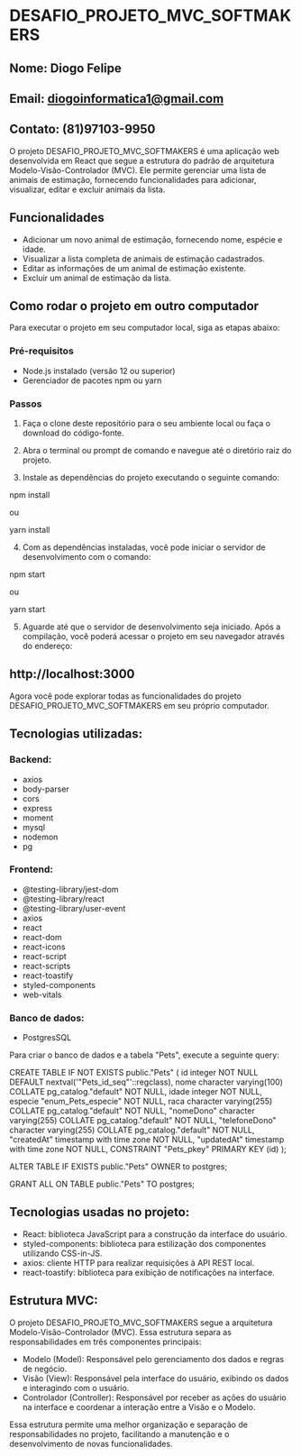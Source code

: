 # DESAFIO_PROJETO_MVC_SOFTMAKERS

## Nome: Diogo Felipe
## Email: diogoinformatica1@gmail.com
## Contato: (81)97103-9950

O projeto DESAFIO_PROJETO_MVC_SOFTMAKERS é uma aplicação web desenvolvida em React que segue a estrutura do padrão de arquitetura Modelo-Visão-Controlador (MVC). Ele permite gerenciar uma lista de animais de estimação, fornecendo funcionalidades para adicionar, visualizar, editar e excluir animais da lista.

## Funcionalidades
 - Adicionar um novo animal de estimação, fornecendo nome, espécie e idade.
 - Visualizar a lista completa de animais de estimação cadastrados.
 - Editar as informações de um animal de estimação existente.
 - Excluir um animal de estimação da lista.

## Como rodar o projeto em outro computador
Para executar o projeto em seu computador local, siga as etapas abaixo:

### Pré-requisitos
 - Node.js instalado (versão 12 ou superior)
 - Gerenciador de pacotes npm ou yarn

### Passos
 1. Faça o clone deste repositório para o seu ambiente local ou faça o download do código-fonte.

 2. Abra o terminal ou prompt de comando e navegue até o diretório raiz do projeto.

 3. Instale as dependências do projeto executando o seguinte comando:

  npm install

  ou

  yarn install


 4. Com as dependências instaladas, você pode iniciar o servidor de desenvolvimento com o comando:

  npm start

  ou

  yarn start


  5. Aguarde até que o servidor de desenvolvimento seja iniciado. Após a compilação, você poderá acessar o projeto em seu navegador através do endereço:

## http://localhost:3000


Agora você pode explorar todas as funcionalidades do projeto DESAFIO_PROJETO_MVC_SOFTMAKERS em seu próprio computador.

## Tecnologias utilizadas:

### Backend:
- axios
- body-parser
- cors
- express
- moment
- mysql
- nodemon
- pg

### Frontend:
- @testing-library/jest-dom
- @testing-library/react
- @testing-library/user-event
- axios
- react
- react-dom
- react-icons
- react-script
- react-scripts
- react-toastify
- styled-components
- web-vitals

### Banco de dados:
- PostgresSQL

Para criar o banco de dados e a tabela "Pets", execute a seguinte query:

CREATE TABLE IF NOT EXISTS public."Pets" (
id integer NOT NULL DEFAULT nextval('"Pets_id_seq"'::regclass),
nome character varying(100) COLLATE pg_catalog."default" NOT NULL,
idade integer NOT NULL,
especie "enum_Pets_especie" NOT NULL,
raca character varying(255) COLLATE pg_catalog."default" NOT NULL,
"nomeDono" character varying(255) COLLATE pg_catalog."default" NOT NULL,
"telefoneDono" character varying(255) COLLATE pg_catalog."default" NOT NULL,
"createdAt" timestamp with time zone NOT NULL,
"updatedAt" timestamp with time zone NOT NULL,
CONSTRAINT "Pets_pkey" PRIMARY KEY (id)
);

ALTER TABLE IF EXISTS public."Pets"
OWNER to postgres;

GRANT ALL ON TABLE public."Pets" TO postgres;


## Tecnologias usadas no projeto:
- React: biblioteca JavaScript para a construção da interface do usuário.
- styled-components: biblioteca para estilização dos componentes utilizando CSS-in-JS.
- axios: cliente HTTP para realizar requisições à API REST local.
- react-toastify: biblioteca para exibição de notificações na interface.

## Estrutura MVC:
O projeto DESAFIO_PROJETO_MVC_SOFTMAKERS segue a arquitetura Modelo-Visão-Controlador (MVC). Essa estrutura separa as responsabilidades em três componentes principais:
- Modelo (Model): Responsável pelo gerenciamento dos dados e regras de negócio.
- Visão (View): Responsável pela interface do usuário, exibindo os dados e interagindo com o usuário.
- Controlador (Controller): Responsável por receber as ações do usuário na interface e coordenar a interação entre a Visão e o Modelo.

Essa estrutura permite uma melhor organização e separação de responsabilidades no projeto, facilitando a manutenção e o desenvolvimento de novas funcionalidades.
